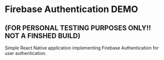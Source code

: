 ﻿# Firebase Authentication DEMO
## (FOR PERSONAL TESTING PURPOSES ONLY!! NOT A FINSHED BUILD)

Simple React Native application implementing Firebase Authentication for user authentication.
